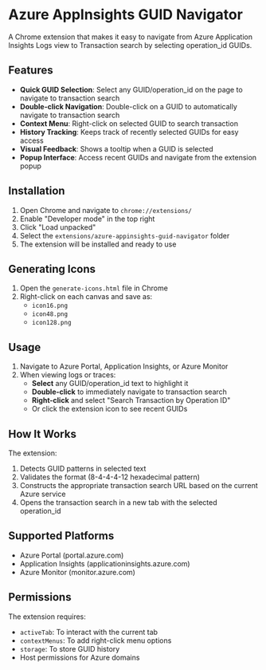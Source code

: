 # Azure AppInsights GUID Navigator

A Chrome extension that makes it easy to navigate from Azure Application Insights Logs view to Transaction search by selecting operation_id GUIDs.

## Features

- **Quick GUID Selection**: Select any GUID/operation_id on the page to navigate to transaction search
- **Double-click Navigation**: Double-click on a GUID to automatically navigate to transaction search
- **Context Menu**: Right-click on selected GUID to search transaction
- **History Tracking**: Keeps track of recently selected GUIDs for easy access
- **Visual Feedback**: Shows a tooltip when a GUID is selected
- **Popup Interface**: Access recent GUIDs and navigate from the extension popup

## Installation

1. Open Chrome and navigate to `chrome://extensions/`
2. Enable "Developer mode" in the top right
3. Click "Load unpacked"
4. Select the `extensions/azure-appinsights-guid-navigator` folder
5. The extension will be installed and ready to use

## Generating Icons

1. Open the `generate-icons.html` file in Chrome
2. Right-click on each canvas and save as:
   - `icon16.png`
   - `icon48.png`
   - `icon128.png`

## Usage

1. Navigate to Azure Portal, Application Insights, or Azure Monitor
2. When viewing logs or traces:
   - **Select** any GUID/operation_id text to highlight it
   - **Double-click** to immediately navigate to transaction search
   - **Right-click** and select "Search Transaction by Operation ID"
   - Or click the extension icon to see recent GUIDs

## How It Works

The extension:
1. Detects GUID patterns in selected text
2. Validates the format (8-4-4-4-12 hexadecimal pattern)
3. Constructs the appropriate transaction search URL based on the current Azure service
4. Opens the transaction search in a new tab with the selected operation_id

## Supported Platforms

- Azure Portal (portal.azure.com)
- Application Insights (applicationinsights.azure.com)
- Azure Monitor (monitor.azure.com)

## Permissions

The extension requires:
- `activeTab`: To interact with the current tab
- `contextMenus`: To add right-click menu options
- `storage`: To store GUID history
- Host permissions for Azure domains